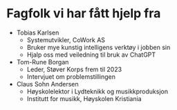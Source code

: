 # Fagfolk vi har fått hjelp fra
- Tobias Karlsen
   - Systemutvikler, CoWork AS
   - Bruker mye kunstig intelligens verktøy i jobben sin
   - Hjalp oss med veiledning til bruk av ChatGPT
- Tom-Rune Borgan
   - Leder, Støver Korps frem til 2023
   - Intervjuet om problemstillingen
- Claus Sohn Andersen
   - Høyskolelektor i Lydteknikk og musikkproduksjon
   - Institutt for musikk, Høyskolen Kristiania
